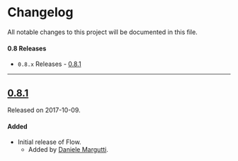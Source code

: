 # Changelog

All notable changes to this project will be documented in this file.

#### 0.8 Releases
- `0.8.x` Releases - [0.8.1](#081)

---
## [0.8.1](https://github.com/Alamofire/Alamofire/releases/tag/0.8.1)
Released on 2017-10-09.

#### Added
- Initial release of Flow.
  - Added by [Daniele Margutti](https://github.com/malcommac).
